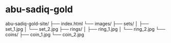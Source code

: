 # abu-sadiq-gold

abu-sadiq-gold-site/
├── index.html
└── images/
    ├── sets/
    │   ├── set_1.jpg
    │   └── set_2.jpg
    ├── rings/
    │   ├── ring_1.jpg
    │   └── ring_2.jpg
    └── coins/
        ├── coin_1.jpg
        └── coin_2.jpg
